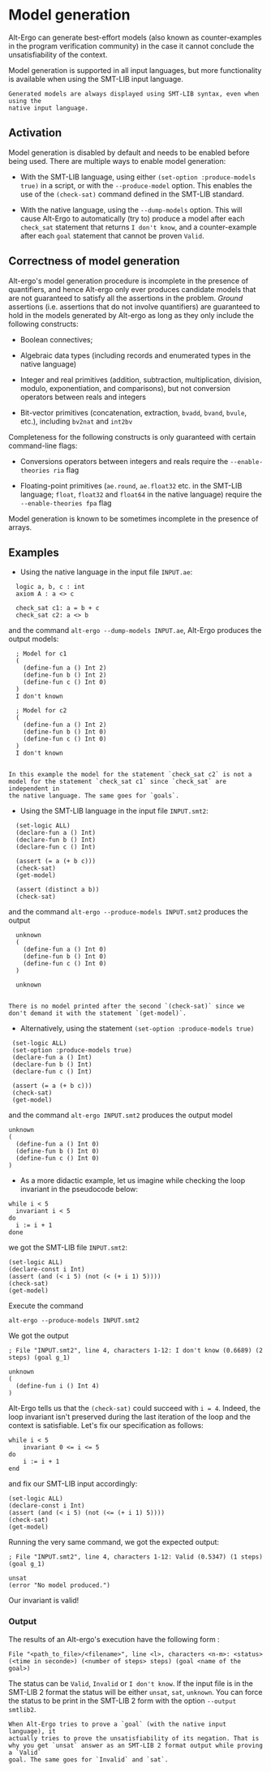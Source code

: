 # Model generation

Alt-Ergo can generate best-effort models (also known as counter-examples in
the program verification community) in the case it cannot conclude the
unsatisfiability of the context.

Model generation is supported in all input languages, but more functionality is
available when using the SMT-LIB input language.

```{note}
Generated models are always displayed using SMT-LIB syntax, even when using the
native input language.
```

## Activation

Model generation is disabled by default and needs to be enabled before being
used. There are multiple ways to enable model generation:

 - With the SMT-LIB language, using either `(set-option :produce-models true)`
   in a script, or with the `--produce-model` option. This enables the use of
   the `(check-sat)` command defined in the SMT-LIB standard.

 - With the native language, using the `--dump-models` option. This will cause
   Alt-Ergo to automatically (try to) produce a model after each `check_sat`
   statement that returns `I don't know`, and a counter-example after each
   `goal` statement that cannot be proven `Valid`.

## Correctness of model generation

Alt-ergo's model generation procedure is incomplete in the presence of
quantifiers, and hence Alt-ergo only ever produces candidate models that are
not guaranteed to satisfy all the assertions in the problem. *Ground*
assertions (i.e. assertions that do not involve quantifiers) are guaranteed to
hold in the models generated by Alt-ergo as long as they only include the
following constructs:

 - Boolean connectives;

 - Algebraic data types (including records and enumerated types in the native
   language)

 - Integer and real primitives (addition, subtraction, multiplication,
   division, modulo, exponentiation, and comparisons), but not conversion
   operators between reals and integers

 - Bit-vector primitives (concatenation, extraction, `bvadd`, `bvand`, `bvule`,
   etc.), including `bv2nat` and `int2bv`

Completeness for the following constructs is only guaranteed with certain
command-line flags:

 - Conversions operators between integers and reals require the
   `--enable-theories ria` flag

 - Floating-point primitives (`ae.round`, `ae.float32` etc. in the SMT-LIB
   language; `float`, `float32` and `float64` in the native language) require
   the `--enable-theories fpa` flag

Model generation is known to be sometimes incomplete in the presence of arrays.

## Examples

  - Using the native language in the input file `INPUT.ae`:

  ```
    logic a, b, c : int
    axiom A : a <> c

    check_sat c1: a = b + c
    check_sat c2: a <> b
  ```
  and the command `alt-ergo --dump-models INPUT.ae`, Alt-Ergo produces the
  output models:

  ```
    ; Model for c1
    (
      (define-fun a () Int 2)
      (define-fun b () Int 2)
      (define-fun c () Int 0)
    )
    I don't known

    ; Model for c2
    (
      (define-fun a () Int 2)
      (define-fun b () Int 0)
      (define-fun c () Int 0)
    )
    I don't known
  ```

  ```{admonition} Note

  In this example the model for the statement `check_sat c2` is not a
  model for the statement `check_sat c1` since `check_sat` are independent in
  the native language. The same goes for `goals`.

  ```

  - Using the SMT-LIB language in the input file `INPUT.smt2`:

  ```
    (set-logic ALL)
    (declare-fun a () Int)
    (declare-fun b () Int)
    (declare-fun c () Int)

    (assert (= a (+ b c)))
    (check-sat)
    (get-model)

    (assert (distinct a b))
    (check-sat)

  ```
  and the command `alt-ergo --produce-models INPUT.smt2` produces the output
  ```
    unknown
    (
      (define-fun a () Int 0)
      (define-fun b () Int 0)
      (define-fun c () Int 0)
    )

    unknown
  ```

  ```{admonition} Note

  There is no model printed after the second `(check-sat)` since we
  don't demand it with the statement `(get-model)`.
  ```


  - Alternatively, using the statement `(set-option :produce-models true)`
  ```
   (set-logic ALL)
   (set-option :produce-models true)
   (declare-fun a () Int)
   (declare-fun b () Int)
   (declare-fun c () Int)

   (assert (= a (+ b c)))
   (check-sat)
   (get-model)

  ```
  and the command `alt-ergo INPUT.smt2` produces
  the output model
  ```
  unknown
  (
    (define-fun a () Int 0)
    (define-fun b () Int 0)
    (define-fun c () Int 0)
  )
  ```

  - As a more didactic example, let us imagine while checking the loop invariant
  in the pseudocode below:
  ```
  while i < 5
    invariant i < 5
  do
    i := i + 1
  done
  ```
  we got the SMT-LIB file `INPUT.smt2`:
  ```
  (set-logic ALL)
  (declare-const i Int)
  (assert (and (< i 5) (not (< (+ i 1) 5))))
  (check-sat)
  (get-model)
  ```
  Execute the command
  ```console
  alt-ergo --produce-models INPUT.smt2
  ```
  We got the output
  ```
  ; File "INPUT.smt2", line 4, characters 1-12: I don't know (0.6689) (2 steps) (goal g_1)

  unknown
  (
    (define-fun i () Int 4)
  )
  ```
  Alt-Ergo tells us that the `(check-sat)` could succeed with `i = 4`. Indeed,
  the loop invariant isn't preserved during the last iteration of the loop and
  the context is satisfiable. Let's fix our specification as follows:
  ```
  while i < 5
      invariant 0 <= i <= 5
  do
      i := i + 1
  end
  ```
  and fix our SMT-LIB input accordingly:
  ```
  (set-logic ALL)
  (declare-const i Int)
  (assert (and (< i 5) (not (<= (+ i 1) 5))))
  (check-sat)
  (get-model)
  ```
  Running the very same command, we got the expected output:
  ```
  ; File "INPUT.smt2", line 4, characters 1-12: Valid (0.5347) (1 steps) (goal g_1)

  unsat
  (error "No model produced.")
  ```
  Our invariant is valid!

### Output
The results of an Alt-ergo's execution have the following form :
```
File "<path_to_file>/<filename>", line <l>, characters <n-m>: <status> (<time in seconde>) (<number of steps> steps) (goal <name of the goal>)
```
The status can be `Valid`, `Invalid` or `I don't know`. If the input file is in
the SMT-LIB 2 format the status will be either `unsat`, `sat`, `unknown`.
You can force the status to be print in the SMT-LIB 2 form with the option `--output smtlib2`.

```{admonition} Note
When Alt-Ergo tries to prove a `goal` (with the native input language), it
actually tries to prove the unsatisfiability of its negation. That is
why you get `unsat` answer as an SMT-LIB 2 format output while proving a `Valid`
goal. The same goes for `Invalid` and `sat`.
```

